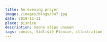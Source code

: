 ```yaml
---
title: An evening prayer
image: /images/blogs/047.jpg
date: 2019-11-11
place: pisnice
description: noone slips unseen
tags: comics, Sídliště Písnice, illustration
---
```

